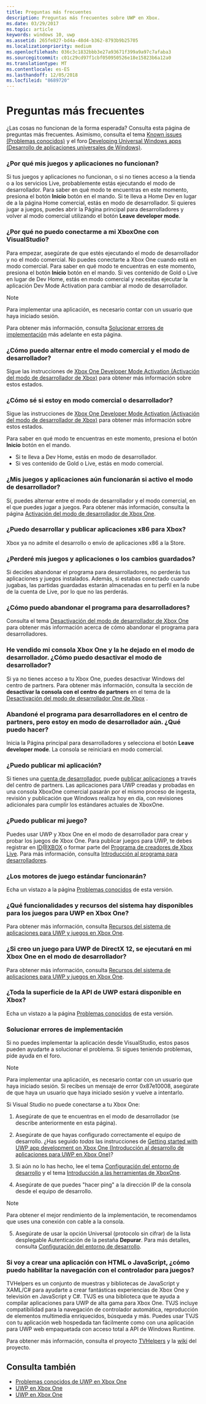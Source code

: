 ```yaml
---
title: Preguntas más frecuentes
description: Preguntas más frecuentes sobre UWP en Xbox.
ms.date: 03/29/2017
ms.topic: article
keywords: windows 10, uwp
ms.assetid: 265fe827-bd4a-48d4-b362-8793b9b25705
ms.localizationpriority: medium
ms.openlocfilehash: 036c3c1832bbb3e27a93671f399a9a97c7afaba3
ms.sourcegitcommit: c01c29cd97f1cbf050950526e18e15823b6a12a0
ms.translationtype: MT
ms.contentlocale: es-ES
ms.lasthandoff: 12/05/2018
ms.locfileid: "8689720"
---
```

# <a name="frequently-asked-questions"></a>Preguntas más frecuentes

¿Las cosas no funcionan de la forma esperada? Consulta esta página de preguntas más frecuentes. Asimismo, consulta el tema [Known issues (Problemas conocidos)](known-issues.md) y el foro [Developing Universal Windows apps (Desarrollo de aplicaciones universales de Windows)](https://go.microsoft.com/fwlink/?linkid=839446). 

### <a name="why-arent-my-games-and-apps-working"></a>¿Por qué mis juegos y aplicaciones no funcionan?

Si tus juegos y aplicaciones no funcionan, o si no tienes acceso a la tienda o a los servicios Live, probablemente estás ejecutando el modo de desarrollador. Para saber en qué modo te encuentras en este momento, presiona el botón **Inicio** botón en el mando. Si te lleva a Home Dev en lugar de a la página Home comercial, estás en modo de desarrollador. Si quieres jugar a juegos, puedes abrir la Página principal para desarrolladores y volver al modo comercial utilizando el botón **Leave developer mode**.

### <a name="why-cant-i-connect-to-my-xbox-one-using-visual-studio"></a>¿Por qué no puedo conectarme a mi XboxOne con VisualStudio?

Para empezar, asegúrate de que estés ejecutando el modo de desarrollador y no el modo comercial. No puedes conectarte a Xbox One cuando está en modo comercial. Para saber en qué modo te encuentras en este momento, presiona el botón **Inicio** botón en el mando. Si ves contenido de Gold o Live en lugar de Dev Home, estás en modo comercial y necesitas ejecutar la aplicación Dev Mode Activation para cambiar al modo de desarrollador.

> [!NOTE]
> Para implementar una aplicación, es necesario contar con un usuario que haya iniciado sesión.

Para obtener más información, consulta [Solucionar errores de implementación](#fixing-deployment-failures) más adelante en esta página.

### <a name="how-do-i-switch-between-retail-mode-and-developer-mode"></a>¿Cómo puedo alternar entre el modo comercial y el modo de desarrollador?

Sigue las instrucciones de [Xbox One Developer Mode Activation (Activación del modo de desarrollador de Xbox)](devkit-activation.md) para obtener más información sobre estos estados.

### <a name="how-do-i-know-if-i-am-in-retail-mode-or-developer-mode"></a>¿Cómo sé si estoy en modo comercial o desarrollador?

Sigue las instrucciones de [Xbox One Developer Mode Activation (Activación del modo de desarrollador de Xbox)](devkit-activation.md) para obtener más información sobre estos estados. 

Para saber en qué modo te encuentras en este momento, presiona el botón **Inicio** botón en el mando. 
- Si te lleva a Dev Home, estás en modo de desarrollador.
- Si ves contenido de Gold o Live, estás en modo comercial.

### <a name="will-my-games-and-apps-still-work-if-i-activate-developer-mode"></a>¿Mis juegos y aplicaciones aún funcionarán si activo el modo de desarrollador?

Sí, puedes alternar entre el modo de desarrollador y el modo comercial, en el que puedes jugar a juegos. Para obtener más información, consulta la página [Activación del modo de desarrollador de Xbox One](devkit-activation.md). 

### <a name="can-i-develop-and-publish-x86-apps-for-xbox"></a>¿Puedo desarrollar y publicar aplicaciones x86 para Xbox?
Xbox ya no admite el desarrollo o envío de aplicaciones x86 a la Store. 

### <a name="will-i-lose-my-games-and-apps-or-saved-changes"></a>¿Perderé mis juegos y aplicaciones o los cambios guardados?

Si decides abandonar el programa para desarrolladores, no perderás tus aplicaciones y juegos instalados. Además, si estabas conectado cuando jugabas, las partidas guardadas estarán almacenadas en tu perfil en la nube de la cuenta de Live, por lo que no las perderás.

### <a name="how-do-i-leave-the-developer-program"></a>¿Cómo puedo abandonar el programa para desarrolladores?

Consulta el tema [Desactivación del modo de desarrollador de Xbox One](devkit-deactivation.md) para obtener más información acerca de cómo abandonar el programa para desarrolladores.

### <a name="i-sold-my-xbox-one-and-left-it-in-developer-mode-how-do-i-deactivate-developer-mode"></a>He vendido mi consola Xbox One y la he dejado en el modo de desarrollador. ¿Cómo puedo desactivar el modo de desarrollador?

Si ya no tienes acceso a tu Xbox One, puedes desactivar Windows del centro de partners. Para obtener más información, consulta la sección de **desactivar la consola con el centro de partners** en el tema de la [Desactivación del modo de desarrollador One de Xbox](devkit-deactivation.md#deactivate-your-console-using-partner-center) . 

### <a name="i-left-the-developer-program-using-partner-center-but-im-in-still-developer-mode-what-do-i-do"></a>Abandoné el programa para desarrolladores en el centro de partners, pero estoy en modo de desarrollador aún. ¿Qué puedo hacer?

Inicia la Página principal para desarrolladores y selecciona el botón **Leave developer mode**. La consola se reiniciará en modo comercial. 

### <a name="can-i-publish-my-app"></a>¿Puedo publicar mi aplicación?

Si tienes una [cuenta de desarrollador](https://developer.microsoft.com/store/register), puede [publicar aplicaciones](../publish/index.md) a través del centro de partners. Las aplicaciones para UWP creadas y probadas en una consola XboxOne comercial pasarán por el mismo proceso de ingesta, revisión y publicación que Windows realiza hoy en día, con revisiones adicionales para cumplir los estándares actuales de XboxOne.

### <a name="can-i-publish-my-game"></a>¿Puedo publicar mi juego?

Puedes usar UWP y Xbox One en el modo de desarrollador para crear y probar los juegos de Xbox One. Para publicar juegos para UWP, te debes registrar en [ID@XBOX](http://www.xbox.com/Developers/id) o formar parte del [Programa de creadores de Xbox Live](https://developer.microsoft.com/games/xbox/xboxlive/creator). Para más información, consulta [Introducción al programa para desarrolladores](https://developer.microsoft.com/games/xbox/docs/xboxlive/get-started/developer-program-overview.html).

### <a name="will-the-standard-game-engines-work"></a>¿Los motores de juego estándar funcionarán?

Echa un vistazo a la página [Problemas conocidos](known-issues.md) de esta versión.

### <a name="what-capabilities-and-system-resources-are-available-to-uwp-games-on-xbox-one"></a>¿Qué funcionalidades y recursos del sistema hay disponibles para los juegos para UWP en Xbox One? 

Para obtener más información, consulta [Recursos del sistema de aplicaciones para UWP y juegos en Xbox One](system-resource-allocation.md).

### <a name="if-i-create-a-directx-12-uwp-game-will-it-run-on-my-xbox-one-in-developer-mode"></a>¿Si creo un juego para UWP de DirectX 12, se ejecutará en mi Xbox One en el modo de desarrollador?

Para obtener más información, consulta [Recursos del sistema de aplicaciones para UWP y juegos en Xbox One](system-resource-allocation.md).

### <a name="will-the-entire-uwp-api-surface-be-available-on-xbox"></a>¿Toda la superficie de la API de UWP estará disponible en Xbox?

Echa un vistazo a la página [Problemas conocidos](known-issues.md) de esta versión.

### <a name="fixing-deployment-failures"></a>Solucionar errores de implementación

Si no puedes implementar la aplicación desde VisualStudio, estos pasos pueden ayudarte a solucionar el problema. Si sigues teniendo problemas, pide ayuda en el foro.

> [!NOTE]
> Para implementar una aplicación, es necesario contar con un usuario que haya iniciado sesión. Si recibes un mensaje de error 0x87e10008, asegúrate de que haya un usuario que haya iniciado sesión y vuelve a intentarlo.

Si Visual Studio no puede conectarse a tu Xbox One:

1. Asegúrate de que te encuentras en el modo de desarrollador (se describe anteriormente en esta página).
2. Asegúrate de que hayas configurado correctamente el equipo de desarrollo. ¿Has seguido *todas* las instrucciones de [Getting started with UWP app development on Xbox One (Introducción al desarrollo de aplicaciones para UWP en Xbox One)](getting-started.md)? 

3. Si aún no lo has hecho, lee el tema [Configuración del entorno de desarrollo](development-environment-setup.md) y el tema [Introducción a las herramientas de XboxOne](introduction-to-xbox-tools.md).

4. Asegúrate de que puedes "hacer ping" a la dirección IP de la consola desde el equipo de desarrollo.
  > [!NOTE]
  > Para obtener el mejor rendimiento de la implementación, te recomendamos que uses una conexión con cable a la consola.

5. Asegúrate de usar la opción Universal (protocolo sin cifrar) de la lista desplegable Autenticación de la pestaña **Depurar**. Para más detalles, consulta [Configuración del entorno de desarrollo](development-environment-setup.md).


### <a name="if-im-building-an-app-using-htmljavascript-how-do-i-enable-gamepad-navigation"></a>Si voy a crear una aplicación con HTML o JavaScript, ¿cómo puedo habilitar la navegación con el controlador para juegos?

TVHelpers es un conjunto de muestras y bibliotecas de JavaScript y XAML/C# para ayudarte a crear fantásticas experiencias de Xbox One y televisión en JavaScript y C#. TVJS es una biblioteca que te ayuda a compilar aplicaciones para UWP de alta gama para Xbox One. TVJS incluye compatibilidad para la navegación de controlador automática, reproducción de elementos multimedia enriquecidos, búsqueda y más. Puedes usar TVJS con tu aplicación web hospedada tan fácilmente como con una aplicación para UWP web empaquetada con acceso total a API de Windows Runtime.

Para obtener más información, consulta el proyecto [TVHelpers](https://github.com/Microsoft/TVHelpers) y la [wiki](https://github.com/Microsoft/TVHelpers/wiki) del proyecto.

## <a name="see-also"></a>Consulta también
- [Problemas conocidos de UWP en Xbox One](known-issues.md)
- [UWP en Xbox One](index.md)
- [UWP en Xbox One](index.md)
